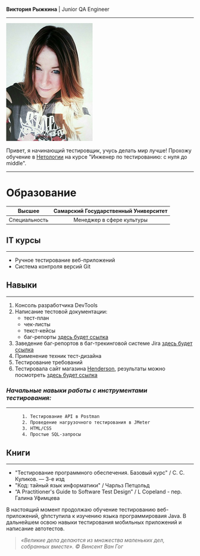 **Виктория Рыжкина** | Junior QA Engineer 
*******

![Личное фото](/images/photoRVV.jpg) 

Привет, я начинающий тестировщик, учусь делать мир лучше!  Прохожу обучение в [Нетологии](https://netology.ru/) на курсе "Инженер по тестированию: с нуля до middle".
*******
# Образование

| Высшее | Самарский Государственный Университет |
|:-------:|:-------:|
| Специальность | Менеджер в сфере культуры |



## IT курсы
******
* Ручное тестирование веб-приложений
* Система контроля версий Git 

## Навыки
******
   1. Консоль разработчика DevTools  
   3. Написание тестовой документации:  
      * тест-план 
      * чек-листы  
      * текст-кейсы  
      * баг-репорты [здесь будет ссылка]()  
   4.  Заведение баг-репортов в баг-трекинговой системе Jira [здесь будет ссылка]()   
   5. Применение техник тест-дизайна  
   6. Тестирование требований  
   7. Тестировала сайт магазина [Henderson](https://henderson.ru), результаты можно посмотреть [здесь будет ссылка]()

### *Начальные навыки работы с инструментами тестирования:*  
********
          1. Тестирование API в Postman  
          2. Проведение нагрузочного тестирования в JMeter  
          3. HTML/CSS
          4. Простые SQL-запросы 

## Книги
*****
* "Тестирование программного обеспечения. Базовый курс" / С. С. Куликов. — 3-е изд  
* "Код: тайный язык информатики" / Чарльз Петцольд
* “A Practitioner's Guide to Software Test Design” /  L Copeland - пер. Галина Уфимцева
   
В настоящий момент продолжаю обучение тестированию веб-приложений, ghпступила к изучению языка программироваия Java. В дальнейшем освою навыки тестирования мобильных приложений и написание автотестов.

> *«Великие дела делаются из множества маленьких дел, собранных вместе». © Винсент Ван Гог*






